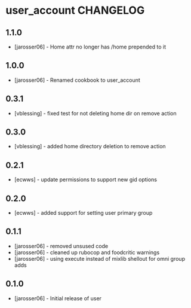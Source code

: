 user_account CHANGELOG
======================

1.1.0
-----
- [jarosser06] - Home attr no longer has /home prepended to it

1.0.0
-----
- [jarosser06] - Renamed cookbook to user_account

0.3.1
-----
- [vblessing] - fixed test for not deleting home dir on remove action

0.3.0
-----
- [vblessing] - added home directory deletion to remove action

0.2.1
-----
- [ecwws] - update permissions to support new gid options

0.2.0
-----
- [ecwws] - added support for setting user primary group

0.1.1
-----
- [jarosser06] - removed unsused code
- [jarosser06] - cleaned up rubocop and foodcritic warnings
- [jarosser06] - using execute instead of mixlib shellout for omni group adds

0.1.0
-----
- [jarosser06] - Initial release of user
